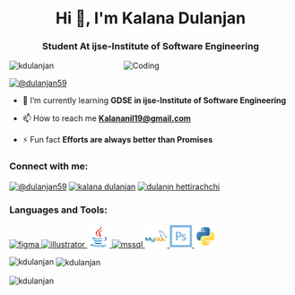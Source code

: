 
<h1 align="center">Hi 👋, I'm Kalana Dulanjan</h1>
<h3 align="center">Student At ijse-Institute of Software Engineering</h3>
<img align="right" alt="Coding" width="300" src="https://www.hackread.com/wp-content/uploads/2016/03/artificially-intelligent-hackers-gif.gif?x62286">

<p align="left"> <img src="https://komarev.com/ghpvc/?username=kdulanjan&label=Profile%20views&color=0e75b6&style=flat" alt="kdulanjan" /> </p>

<p align="left"> <a href="https://twitter.com/@dulanjan59" target="blank"><img src="https://img.shields.io/twitter/follow/@dulanjan59?logo=twitter&style=for-the-badge" alt="@dulanjan59" /></a> </p>

- 🌱 I’m currently learning **GDSE in ijse-Institute of Software Engineering**

- 📫 How to reach me **Kalananil19@gmail.com**

- ⚡ Fun fact **Efforts are always better than Promises**

<h3 align="left">Connect with me:</h3>
<p align="left">
<a href="https://twitter.com/@dulanjan59" target="blank"><img align="center" src="https://raw.githubusercontent.com/rahuldkjain/github-profile-readme-generator/master/src/images/icons/Social/twitter.svg" alt="@dulanjan59" height="30" width="40" /></a>
<a href="https://linkedin.com/in/kalana dulanjan" target="blank"><img align="center" src="https://raw.githubusercontent.com/rahuldkjain/github-profile-readme-generator/master/src/images/icons/Social/linked-in-alt.svg" alt="kalana dulanjan" height="30" width="40" /></a>
<a href="https://fb.com/dulanjn hettirachchi" target="blank"><img align="center" src="https://raw.githubusercontent.com/rahuldkjain/github-profile-readme-generator/master/src/images/icons/Social/facebook.svg" alt="dulanjn hettirachchi" height="30" width="40" /></a>
</p>

<h3 align="left">Languages and Tools:</h3>
<p align="left"> <a href="https://www.figma.com/" target="_blank" rel="noreferrer"> <img src="https://www.vectorlogo.zone/logos/figma/figma-icon.svg" alt="figma" width="40" height="40"/> </a> <a href="https://www.adobe.com/in/products/illustrator.html" target="_blank" rel="noreferrer"> <img src="https://www.vectorlogo.zone/logos/adobe_illustrator/adobe_illustrator-icon.svg" alt="illustrator" width="40" height="40"/> </a> <a href="https://www.java.com" target="_blank" rel="noreferrer"> <img src="https://raw.githubusercontent.com/devicons/devicon/master/icons/java/java-original.svg" alt="java" width="40" height="40"/> </a> <a href="https://www.microsoft.com/en-us/sql-server" target="_blank" rel="noreferrer"> <img src="https://www.svgrepo.com/show/303229/microsoft-sql-server-logo.svg" alt="mssql" width="40" height="40"/> </a> <a href="https://www.mysql.com/" target="_blank" rel="noreferrer"> <img src="https://raw.githubusercontent.com/devicons/devicon/master/icons/mysql/mysql-original-wordmark.svg" alt="mysql" width="40" height="40"/> </a> <a href="https://www.photoshop.com/en" target="_blank" rel="noreferrer"> <img src="https://raw.githubusercontent.com/devicons/devicon/master/icons/photoshop/photoshop-line.svg" alt="photoshop" width="40" height="40"/> </a> <a href="https://www.python.org" target="_blank" rel="noreferrer"> <img src="https://raw.githubusercontent.com/devicons/devicon/master/icons/python/python-original.svg" alt="python" width="40" height="40"/> </a> </p>

<p><img align="left" src="https://github-readme-stats.vercel.app/api/top-langs?username=kdulanjan&show_icons=true&locale=en&layout=compact" alt="kdulanjan" /></p>

<p>&nbsp;<img align="center" src="https://github-readme-stats.vercel.app/api?username=kdulanjan&show_icons=true&locale=en" alt="kdulanjan" /></p>

<p><img align="center" src="https://github-readme-streak-stats.herokuapp.com/?user=kdulanjan&" alt="kdulanjan" /></p>

